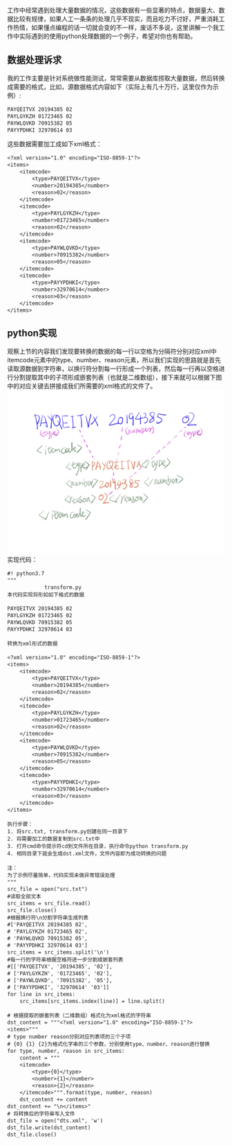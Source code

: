 工作中经常遇到处理大量数据的情况，这些数据有一些显著的特点，数据量大、数据比较有规律，如果人工一条条的处理几乎不现实，而且吃力不讨好，严重消耗工作热情，如果懂点编程的话一切就会变的不一样，废话不多说，这里讲解一个我工作中实际遇到的使用python处理数据的一个例子，希望对你也有帮助。
## 数据处理诉求
我的工作主要是针对系统做性能测试，常常需要从数据库捞取大量数据，然后转换成需要的格式，比如，源数据格式内容如下（实际上有几十万行，这里仅作为示例）:
``` 
PAYQEITVX 20194385 02
PAYLGYKZH 01723465 02
PAYWLQVKD 70915382 05
PAYYPDHKI 32970614 03
```
这些数据需要加工成如下xml格式：
```
<?xml version="1.0" encoding="ISO-8859-1"?>
<items>
    <itemcode>
        <type>PAYQEITVX</type>
        <number>20194385</number>
        <reason>02</reason>
    </itemcode>
    <itemcode>
        <type>PAYLGYKZH</type>
        <number>01723465</number>
        <reason>02</reason>
    </itemcode>
    <itemcode>
        <type>PAYWLQVKD</type>
        <number>70915382</number>
        <reason>05</reason>
    </itemcode>
    <itemcode>
        <type>PAYYPDHKI</type>
        <number>32970614</number>
        <reason>03</reason>
    </itemcode>
</items>
```
## python实现
观察上节的内容我们发现要转换的数据的每一行以空格为分隔符分别对应xml中itemcode元素中的type、number、reason元素，所以我们实现的思路就是首先读取源数据到字符串，以换行符分割每一行形成一个列表，然后每一行再以空格进行分割提取其中的子项形成嵌套列表（也就是二维数组），接下来就可以根据下图中的对应关键去拼接成我们所需要的xml格式的文件了。
![转换示意图](./转换方法.png "转换示意图")
实现代码：
```
#! python3.7
"""
            transform.py
本代码实现将形如如下格式的数据

PAYQEITVX 20194385 02
PAYLGYKZH 01723465 02
PAYWLQVKD 70915382 05
PAYYPDHKI 32970614 03

转换为xml形式的数据

<?xml version="1.0" encoding="ISO-8859-1"?>
<items>
    <itemcode>
        <type>PAYQEITVX</type>
        <number>20194385</number>
        <reason>02</reason>
    </itemcode>
    <itemcode>
        <type>PAYLGYKZH</type>
        <number>01723465</number>
        <reason>02</reason>
    </itemcode>
    <itemcode>
        <type>PAYWLQVKD</type>
        <number>70915382</number>
        <reason>05</reason>
    </itemcode>
    <itemcode>
        <type>PAYYPDHKI</type>
        <number>32970614</number>
        <reason>03</reason>
    </itemcode>
</items>

执行步骤：
1. 将src.txt, transform.py创建在同一目录下
2. 将需要加工的数据复制到src.txt中
3. 打开cmd命令提示符cd到文件所在目录，执行命令python transform.py
4. 相同目录下就会生成dst.xml文件，文件内容即为成功转换的问题

注：
为了示例尽量简单，代码实现未做异常错误处理
"""
src_file = open("src.txt")
#读取全部文本
src_items = src_file.read() 
src_file.close()
#根据换行符\n分割字符串生成列表
#['PAYQEITVX 20194385 02',
# 'PAYLGYKZH 01723465 02',
# 'PAYWLQVKD 70915382 05',
# 'PAYYPDHKI 32970614 03']
src_items = src_items.split('\n')
#每一行的字符串根据空格符进一步分割成嵌套列表
#[['PAYQEITVX', '20194385', '02'],
# ['PAYLGYKZH', '01723465', '02'],
# ['PAYWLQVKD', '70915382', '05'],
# ['PAYYPDHKI', '32970614' '03']]
for line in src_items:
    src_items[src_items.index(line)] = line.split()

# 根据提取的嵌套列表（二维数组）格式化为xml格式的字符串
dst_content = """<?xml version="1.0" encoding="ISO-8859-1"?>
<items>"""
# type number reason分别对应列表项的三个子项
# {0} {1} {2}为格式化字串的三个参数，分别使用type、number、reason进行替换
for type, number, reason in src_items:
    content = """
    <itemcode>
        <type>{0}</type>
        <number>{1}</number>
        <reason>{2}</reason>
    </itemcode>""".format(type, number, reason)
    dst_content += content
dst_content += "\n</items>"
# 将转换后的字符串写入文件
dst_file = open("dts.xml", 'w')
dst_file.write(dst_content)
dst_file.close()
```